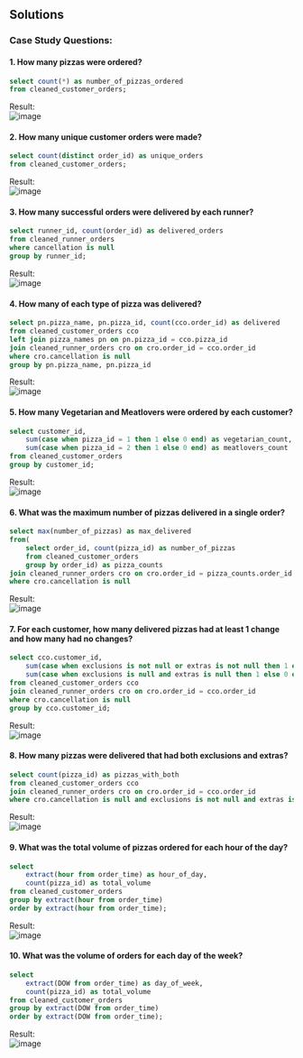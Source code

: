 ## **Solutions**

### Case Study Questions:

#### 1. How many pizzas were ordered?

```sql
select count(*) as number_of_pizzas_ordered
from cleaned_customer_orders;
```
Result:  
![image](https://github.com/Minautee/8-Week-SQL-Practice/assets/68679965/bfdc1d32-2a3e-4192-abbb-c3cce0adc800)

#### 2. How many unique customer orders were made?

```sql
select count(distinct order_id) as unique_orders
from cleaned_customer_orders;
```
Result:  
![image](https://github.com/Minautee/8-Week-SQL-Practice/assets/68679965/d329c892-532b-416f-bebf-841c01125749)

#### 3. How many successful orders were delivered by each runner?

```sql
select runner_id, count(order_id) as delivered_orders
from cleaned_runner_orders
where cancellation is null
group by runner_id;
```
Result:  
![image](https://github.com/Minautee/8-Week-SQL-Practice/assets/68679965/f5d46f79-b66a-430f-9cf5-d166a64080d9)

#### 4. How many of each type of pizza was delivered?

```sql
select pn.pizza_name, pn.pizza_id, count(cco.order_id) as delivered
from cleaned_customer_orders cco
left join pizza_names pn on pn.pizza_id = cco.pizza_id
join cleaned_runner_orders cro on cro.order_id = cco.order_id
where cro.cancellation is null
group by pn.pizza_name, pn.pizza_id
```
Result:  
![image](https://github.com/Minautee/8-Week-SQL-Practice/assets/68679965/6778171d-7beb-43bf-97c0-5108d970b63c)

#### 5. How many Vegetarian and Meatlovers were ordered by each customer?

```sql
select customer_id,
	sum(case when pizza_id = 1 then 1 else 0 end) as vegetarian_count,
	sum(case when pizza_id = 2 then 1 else 0 end) as meatlovers_count	
from cleaned_customer_orders
group by customer_id;
```
Result:  
![image](https://github.com/Minautee/8-Week-SQL-Practice/assets/68679965/ffa4da73-a525-41af-8a54-b04715b7458a)

#### 6. What was the maximum number of pizzas delivered in a single order? 

```sql
select max(number_of_pizzas) as max_delivered
from( 
	select order_id, count(pizza_id) as number_of_pizzas
	from cleaned_customer_orders
	group by order_id) as pizza_counts 
join cleaned_runner_orders cro on cro.order_id = pizza_counts.order_id
where cro.cancellation is null
```
Result:  
![image](https://github.com/Minautee/8-Week-SQL-Practice/assets/68679965/260f723d-17ba-4c97-8ea2-20dc42d2209a)

#### 7. For each customer, how many delivered pizzas had at least 1 change and how many had no changes?

```sql
select cco.customer_id,
	sum(case when exclusions is not null or extras is not null then 1 else 0 end) as atleast_1_change,
	sum(case when exclusions is null and extras is null then 1 else 0 end) as no_changes
from cleaned_customer_orders cco
join cleaned_runner_orders cro on cro.order_id = cco.order_id
where cro.cancellation is null
group by cco.customer_id;
```
Result:  
![image](https://github.com/Minautee/8-Week-SQL-Practice/assets/68679965/e368a9a1-7e3a-4a70-8582-7b29fb7b3303)

#### 8. How many pizzas were delivered that had both exclusions and extras?

```sql
select count(pizza_id) as pizzas_with_both
from cleaned_customer_orders cco
join cleaned_runner_orders cro on cro.order_id = cco.order_id
where cro.cancellation is null and exclusions is not null and extras is not null;
```
Result:  
![image](https://github.com/Minautee/8-Week-SQL-Practice/assets/68679965/49791a5a-6fec-4aaf-8159-26535f0bd86b)

#### 9. What was the total volume of pizzas ordered for each hour of the day?

```sql
select 
	extract(hour from order_time) as hour_of_day,
	count(pizza_id) as total_volume
from cleaned_customer_orders
group by extract(hour from order_time)
order by extract(hour from order_time);
```
Result:  
![image](https://github.com/Minautee/8-Week-SQL-Practice/assets/68679965/1e344ff5-9ea5-43c5-aa8c-6ba84716b92b)

#### 10. What was the volume of orders for each day of the week?

```sql
select 
	extract(DOW from order_time) as day_of_week,
	count(pizza_id) as total_volume
from cleaned_customer_orders
group by extract(DOW from order_time)
order by extract(DOW from order_time);
```
Result:  
![image](https://github.com/Minautee/8-Week-SQL-Practice/assets/68679965/cf1b9560-d9dd-490e-8643-f0089c3e2e36)
